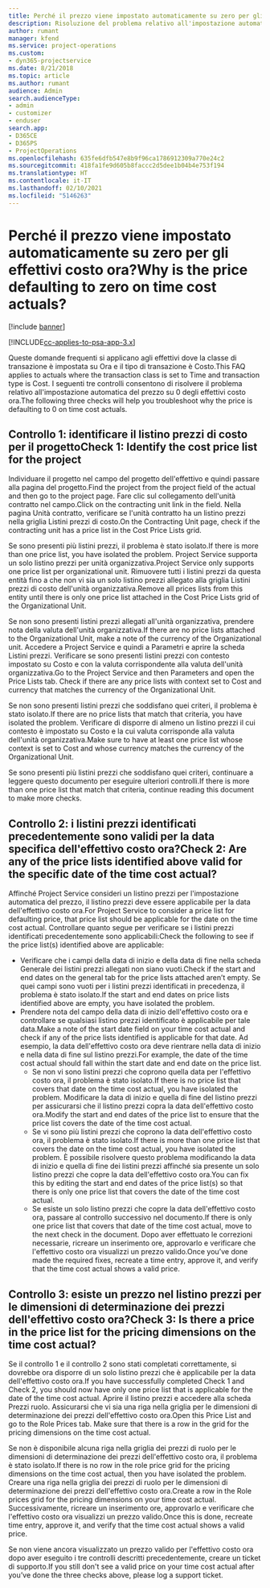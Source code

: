```yaml
---
title: Perché il prezzo viene impostato automaticamente su zero per gli effettivi costo ora?
description: Risoluzione del problema relativo all'impostazione automatica su zero del prezzo per gli effettivi costo ora.
author: rumant
manager: kfend
ms.service: project-operations
ms.custom:
- dyn365-projectservice
ms.date: 8/21/2018
ms.topic: article
ms.author: rumant
audience: Admin
search.audienceType:
- admin
- customizer
- enduser
search.app:
- D365CE
- D365PS
- ProjectOperations
ms.openlocfilehash: 635fe6dfb547e8b9f96ca1786912309a770e24c2
ms.sourcegitcommit: 418fa1fe9d605b8faccc2d5dee1b04b4e753f194
ms.translationtype: HT
ms.contentlocale: it-IT
ms.lasthandoff: 02/10/2021
ms.locfileid: "5146263"
---
```

# <a name="why-is-the-price-defaulting-to-zero-on-time-cost-actuals"></a><span data-ttu-id="e9b28-103">Perché il prezzo viene impostato automaticamente su zero per gli effettivi costo ora?</span><span class="sxs-lookup"><span data-stu-id="e9b28-103">Why is the price defaulting to zero on time cost actuals?</span></span>

[!include [banner](../includes/psa-now-project-operations.md)]

[!INCLUDE[cc-applies-to-psa-app-3.x](../includes/cc-applies-to-psa-app-3x.md)]

<span data-ttu-id="e9b28-104">Queste domande frequenti si applicano agli effettivi dove la classe di transazione è impostata su Ora e il tipo di transazione è Costo.</span><span class="sxs-lookup"><span data-stu-id="e9b28-104">This FAQ applies to actuals where the transaction class is set to Time and transaction type is Cost.</span></span> <span data-ttu-id="e9b28-105">I seguenti tre controlli consentono di risolvere il problema relativo all'impostazione automatica del prezzo su 0 degli effettivi costo ora.</span><span class="sxs-lookup"><span data-stu-id="e9b28-105">The following three checks will help you troubleshoot why the price is defaulting to 0 on time cost actuals.</span></span>
 
## <a name="check-1-identify-the-cost-price-list-for-the-project"></a><span data-ttu-id="e9b28-106">Controllo 1: identificare il listino prezzi di costo per il progetto</span><span class="sxs-lookup"><span data-stu-id="e9b28-106">Check 1: Identify the cost price list for the project</span></span>

<span data-ttu-id="e9b28-107">Individuare il progetto nel campo del progetto dell'effettivo e quindi passare alla pagina del progetto.</span><span class="sxs-lookup"><span data-stu-id="e9b28-107">Find the project from the project field of the actual and then go to the project page.</span></span> <span data-ttu-id="e9b28-108">Fare clic sul collegamento dell'unità contratto nel campo.</span><span class="sxs-lookup"><span data-stu-id="e9b28-108">Click on the contracting unit link in the field.</span></span> <span data-ttu-id="e9b28-109">Nella pagina Unità contratto, verificare se l'unità contratto ha un listino prezzi nella griglia Listini prezzi di costo.</span><span class="sxs-lookup"><span data-stu-id="e9b28-109">On the Contracting Unit page, check if the contracting unit has a price list in the Cost Price Lists grid.</span></span>

<span data-ttu-id="e9b28-110">Se sono presenti più listini prezzi, il problema è stato isolato.</span><span class="sxs-lookup"><span data-stu-id="e9b28-110">If there is more than one price list, you have isolated the problem.</span></span> <span data-ttu-id="e9b28-111">Project Service supporta un solo listino prezzi per unità organizzativa.</span><span class="sxs-lookup"><span data-stu-id="e9b28-111">Project Service only supports one price list per organizational unit.</span></span> <span data-ttu-id="e9b28-112">Rimuovere tutti i listini prezzi da questa entità fino a che non vi sia un solo listino prezzi allegato alla griglia Listini prezzi di costo dell'unità organizzativa.</span><span class="sxs-lookup"><span data-stu-id="e9b28-112">Remove all prices lists from this entity until there is only one price list attached in the Cost Price Lists grid of the Organizational Unit.</span></span>

<span data-ttu-id="e9b28-113">Se non sono presenti listini prezzi allegati all'unità organizzativa, prendere nota della valuta dell'unità organizzativa.</span><span class="sxs-lookup"><span data-stu-id="e9b28-113">If there are no price lists attached to the Organizational Unit, make a note of the currency of the Organizational unit.</span></span> <span data-ttu-id="e9b28-114">Accedere a Project Service e quindi a Parametri e aprire la scheda Listini prezzi. Verificare se sono presenti listini prezzi con contesto impostato su Costo e con la valuta corrispondente alla valuta dell'unità organizzativa.</span><span class="sxs-lookup"><span data-stu-id="e9b28-114">Go to the Project Service and then Parameters and open the Price Lists tab. Check if there are any price lists with context set to Cost and currency that matches the currency of the Organizational Unit.</span></span>
 
<span data-ttu-id="e9b28-115">Se non sono presenti listini prezzi che soddisfano quei criteri, il problema è stato isolato.</span><span class="sxs-lookup"><span data-stu-id="e9b28-115">If there are no price lists that match that criteria, you have isolated the problem.</span></span> <span data-ttu-id="e9b28-116">Verificare di disporre di almeno un listino prezzi il cui contesto è impostato su Costo e la cui valuta corrisponde alla valuta dell'unità organizzativa.</span><span class="sxs-lookup"><span data-stu-id="e9b28-116">Make sure to have at least one price list whose context is set to Cost and whose currency matches the currency of the Organizational Unit.</span></span>

<span data-ttu-id="e9b28-117">Se sono presenti più listini prezzi che soddisfano quei criteri, continuare a leggere questo documento per eseguire ulteriori controlli.</span><span class="sxs-lookup"><span data-stu-id="e9b28-117">If there is more than one price list that match that criteria, continue reading this document to make more checks.</span></span>

## <a name="check-2-are-any-of-the-price-lists-identified-above-valid-for-the-specific-date-of-the-time-cost-actual"></a><span data-ttu-id="e9b28-118">Controllo 2: i listini prezzi identificati precedentemente sono validi per la data specifica dell'effettivo costo ora?</span><span class="sxs-lookup"><span data-stu-id="e9b28-118">Check 2: Are any of the price lists identified above valid for the specific date of the time cost actual?</span></span>

<span data-ttu-id="e9b28-119">Affinché Project Service consideri un listino prezzi per l'impostazione automatica del prezzo, il listino prezzi deve essere applicabile per la data dell'effettivo costo ora.</span><span class="sxs-lookup"><span data-stu-id="e9b28-119">For Project Service to consider a price list for defaulting price, that price list should be applicable for the date on the time cost actual.</span></span> <span data-ttu-id="e9b28-120">Controllare quanto segue per verificare se i listini prezzi identificati precedentemente sono applicabili:</span><span class="sxs-lookup"><span data-stu-id="e9b28-120">Check the following to see if the price list(s) identified above are applicable:</span></span>

- <span data-ttu-id="e9b28-121">Verificare che i campi della data di inizio e della data di fine nella scheda Generale dei listini prezzi allegati non siano vuoti.</span><span class="sxs-lookup"><span data-stu-id="e9b28-121">Check if the start and end dates on the general tab for the price lists attached aren’t empty.</span></span> <span data-ttu-id="e9b28-122">Se quei campi sono vuoti per i listini prezzi identificati in precedenza, il problema è stato isolato.</span><span class="sxs-lookup"><span data-stu-id="e9b28-122">If the start and end dates on price lists identified above are empty, you have isolated the problem.</span></span> 
- <span data-ttu-id="e9b28-123">Prendere nota del campo della data di inizio dell'effettivo costo ora e controllare se qualsiasi listino prezzi identificato è applicabile per tale data.</span><span class="sxs-lookup"><span data-stu-id="e9b28-123">Make a note of the start date field on your time cost actual and check if any of the price lists identified is applicable for that date.</span></span> <span data-ttu-id="e9b28-124">Ad esempio, la data dell'effettivo costo ora deve rientrare nella data di inizio e nella data di fine sul listino prezzi.</span><span class="sxs-lookup"><span data-stu-id="e9b28-124">For example, the date of the time cost actual should fall within the start date and end date on the price list.</span></span> 
    - <span data-ttu-id="e9b28-125">Se non vi sono listini prezzi che coprono quella data per l'effettivo costo ora, il problema è stato isolato.</span><span class="sxs-lookup"><span data-stu-id="e9b28-125">If there is no price list that covers that date on the time cost actual, you have isolated the problem.</span></span> <span data-ttu-id="e9b28-126">Modificare la data di inizio e quella di fine del listino prezzi per assicurarsi che il listino prezzi copra la data dell'effettivo costo ora.</span><span class="sxs-lookup"><span data-stu-id="e9b28-126">Modify the start and end dates of the price list to ensure that the price list covers the date of the time cost actual.</span></span> 
    - <span data-ttu-id="e9b28-127">Se vi sono più listini prezzi che coprono la data dell'effettivo costo ora, il problema è stato isolato.</span><span class="sxs-lookup"><span data-stu-id="e9b28-127">If there is more than one price list that covers the date on the time cost actual, you have isolated the problem.</span></span> <span data-ttu-id="e9b28-128">È possibile risolvere questo problema modificando la data di inizio e quella di fine dei listini prezzi affinché sia presente un solo listino prezzi che copre la data dell'effettivo costo ora.</span><span class="sxs-lookup"><span data-stu-id="e9b28-128">You can fix this by editing the start and end dates of the price list(s) so that there is only one price list that covers the date of the time cost actual.</span></span> 
    - <span data-ttu-id="e9b28-129">Se esiste un solo listino prezzi che copre la data dell'effettivo costo ora, passare al controllo successivo nel documento.</span><span class="sxs-lookup"><span data-stu-id="e9b28-129">If there is only one price list that covers that date of the time cost actual, move to the next check in the document.</span></span>
<span data-ttu-id="e9b28-130">Dopo aver effettuato le correzioni necessarie, ricreare un inserimento ore, approvarlo e verificare che l'effettivo costo ora visualizzi un prezzo valido.</span><span class="sxs-lookup"><span data-stu-id="e9b28-130">Once you’ve done made the required fixes, recreate a time entry, approve it, and verify that the time cost actual shows a valid price.</span></span>

## <a name="check-3-is-there-a-price-in-the-price-list-for-the-pricing-dimensions-on-the-time-cost-actual"></a><span data-ttu-id="e9b28-131">Controllo 3: esiste un prezzo nel listino prezzi per le dimensioni di determinazione dei prezzi dell'effettivo costo ora?</span><span class="sxs-lookup"><span data-stu-id="e9b28-131">Check 3: Is there a price in the price list for the pricing dimensions on the time cost actual?</span></span>

<span data-ttu-id="e9b28-132">Se il controllo 1 e il controllo 2 sono stati completati correttamente, si dovrebbe ora disporre di un solo listino prezzi che è applicabile per la data dell'effettivo costo ora.</span><span class="sxs-lookup"><span data-stu-id="e9b28-132">If you have successfully completed Check 1 and Check 2, you should now have only one price list that is applicable for the date of the time cost actual.</span></span> <span data-ttu-id="e9b28-133">Aprire il listino prezzi e accedere alla scheda Prezzi ruolo. Assicurarsi che vi sia una riga nella griglia per le dimensioni di determinazione dei prezzi dell'effettivo costo ora.</span><span class="sxs-lookup"><span data-stu-id="e9b28-133">Open this Price List and go to the Role Prices tab. Make sure that there is a row in the grid for the pricing dimensions on the time cost actual.</span></span>

<span data-ttu-id="e9b28-134">Se non è disponibile alcuna riga nella griglia dei prezzi di ruolo per le dimensioni di determinazione dei prezzi dell'effettivo costo ora, il problema è stato isolato.</span><span class="sxs-lookup"><span data-stu-id="e9b28-134">If there is no row in the role price grid for the pricing dimensions on the time cost actual, then you have isolated the problem.</span></span> <span data-ttu-id="e9b28-135">Creare una riga nella griglia dei prezzi di ruolo per le dimensioni di determinazione dei prezzi dell'effettivo costo ora.</span><span class="sxs-lookup"><span data-stu-id="e9b28-135">Create a row in the Role prices grid for the pricing dimensions on your time cost actual.</span></span> <span data-ttu-id="e9b28-136">Successivamente, ricreare un inserimento ore, approvarlo e verificare che l'effettivo costo ora visualizzi un prezzo valido.</span><span class="sxs-lookup"><span data-stu-id="e9b28-136">Once this is done, recreate time entry, approve it, and verify that the time cost actual shows a valid price.</span></span>
 
<span data-ttu-id="e9b28-137">Se non viene ancora visualizzato un prezzo valido per l'effettivo costo ora dopo aver eseguito i tre controlli descritti precedentemente, creare un ticket di supporto.</span><span class="sxs-lookup"><span data-stu-id="e9b28-137">If you still don't see a valid price on your time cost actual after you’ve done the three checks above, please log a support ticket.</span></span>



